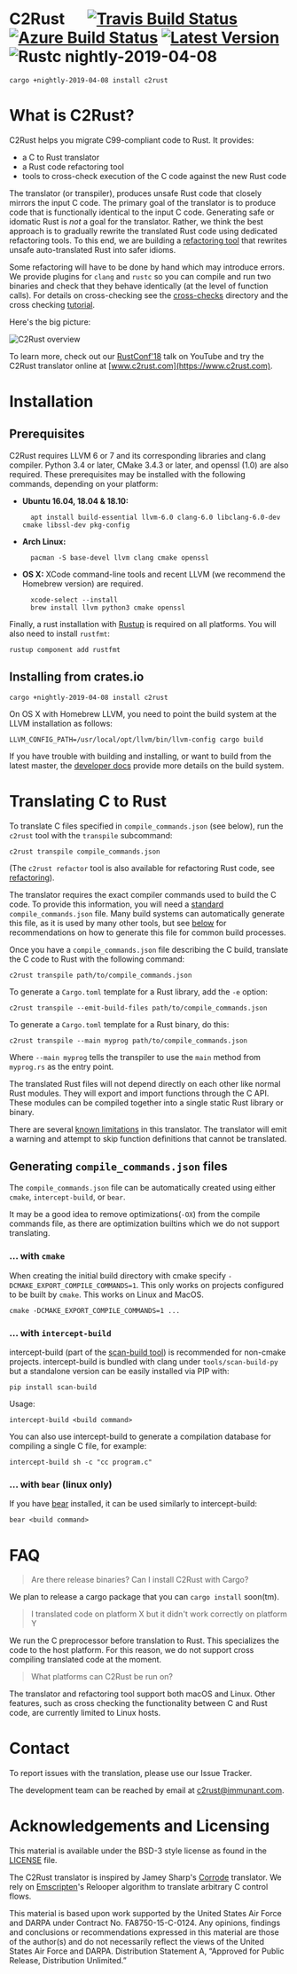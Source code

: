 # C2Rust &emsp; [![Travis Build Status]][travis] [![Azure Build Status]][azure] [![Latest Version]][crates.io] ![Rustc nightly-2019-04-08][Rustc Version]

[Travis Build Status]: https://api.travis-ci.org/immunant/c2rust.svg?branch=master
[travis]: https://travis-ci.org/immunant/c2rust
[Azure Build Status]: https://dev.azure.com/immunant/c2rust/_apis/build/status/immunant.c2rust?branchName=master
[azure]: https://dev.azure.com/immunant/c2rust/_build/latest?definitionId=1&branchName=master
[Latest Version]: https://img.shields.io/crates/v/c2rust.svg
[crates.io]: https://crates.io/crates/c2rust
[Docs]: https://docs.rs/c2rust/badge.svg
[docs.rs]: https://docs.rs/c2rust
[Rustc Version]: https://img.shields.io/badge/rustc-nightly--2019--04--08-lightgrey.svg

    cargo +nightly-2019-04-08 install c2rust

# What is C2Rust?

C2Rust helps you migrate C99-compliant code to Rust. It provides:
- a C to Rust translator
- a Rust code refactoring tool
- tools to cross-check execution of the C code against the new Rust code

The translator (or transpiler), produces unsafe Rust code that closely mirrors the input C code. The primary goal of the translator is to produce code that is functionally identical to the input C code. Generating safe or idomatic Rust is *not* a goal for the translator. Rather, we think the best approach is to gradually rewrite the translated Rust code using dedicated refactoring tools. To this end, we are building a [refactoring tool](c2rust-refactor/) that rewrites unsafe auto-translated Rust into safer idioms.

Some refactoring will have to be done by hand which may introduce errors. We provide plugins for `clang` and `rustc` so you can compile and run two binaries and check that they behave identically (at the level of function calls). For details on cross-checking see the [cross-checks](cross-checks) directory and the cross checking [tutorial](docs/cross-check-tutorial.md).

Here's the big picture:

![C2Rust overview](docs/c2rust-overview.png "C2Rust overview")

To learn more, check out our [RustConf'18](https://www.youtube.com/watch?v=WEsR0Vv7jhg) talk on YouTube and try the C2Rust translator online at [www.c2rust.com](https://www.c2rust.com).

# Installation

## Prerequisites

C2Rust requires LLVM 6 or 7 and its corresponding libraries and clang compiler. Python 3.4 or later, CMake 3.4.3 or later, and openssl (1.0) are also required. These prerequisites may be installed with the following commands, depending on your platform:

- **Ubuntu 16.04, 18.04 & 18.10:**

        apt install build-essential llvm-6.0 clang-6.0 libclang-6.0-dev cmake libssl-dev pkg-config

- **Arch Linux:**

        pacman -S base-devel llvm clang cmake openssl


- **OS X:** XCode command-line tools and recent LLVM (we recommend the Homebrew version) are required.

        xcode-select --install
        brew install llvm python3 cmake openssl


Finally, a rust installation with [Rustup](https://rustup.rs/) is required on all platforms. You will also need to install `rustfmt`:

    rustup component add rustfmt


## Installing from crates.io

    cargo +nightly-2019-04-08 install c2rust

On OS X with Homebrew LLVM, you need to point the build system at the LLVM installation as follows:

    LLVM_CONFIG_PATH=/usr/local/opt/llvm/bin/llvm-config cargo build


If you have trouble with building and installing, or want to build from the latest master, the [developer docs](docs/README-developers.md#building-with-system-llvm-libraries) provide more details on the build system.

# Translating C to Rust

To translate C files specified in `compile_commands.json` (see below), run the `c2rust` tool with the `transpile` subcommand:

    c2rust transpile compile_commands.json

(The `c2rust refactor` tool is also available for refactoring Rust code, see [refactoring](c2rust-refactor/)).

The translator requires the exact compiler commands used to build the C code. To provide this information, you will need a [standard](https://clang.llvm.org/docs/JSONCompilationDatabase.html) `compile_commands.json` file. Many build systems can automatically generate this file, as it is used by many other tools, but see [below](#generating-compile_commandsjson-files) for recommendations on how to generate this file for common build processes.

Once you have a `compile_commands.json` file describing the C build, translate the C code to Rust with the following command:

    c2rust transpile path/to/compile_commands.json

To generate a `Cargo.toml` template for a Rust library, add the `-e` option:

    c2rust transpile --emit-build-files path/to/compile_commands.json

To generate a `Cargo.toml` template for a Rust binary, do this:

    c2rust transpile --main myprog path/to/compile_commands.json

Where `--main myprog` tells the transpiler to use the `main` method from `myprog.rs` as the entry point.

The translated Rust files will not depend directly on each other like
normal Rust modules. They will export and import functions through the C
API. These modules can be compiled together into a single static Rust
library or binary.

There are several [known limitations](docs/known-limitations.md) in this
translator. The translator will emit a warning and attempt to skip function
definitions that cannot be translated.

## Generating `compile_commands.json` files

The `compile_commands.json` file can be automatically created using
either `cmake`, `intercept-build`, or `bear`.

It may be a good idea to remove optimizations(`-OX`) from the compile commands
file, as there are optimization builtins which we do not support translating.

### ... with `cmake`

When creating the initial build directory with cmake specify
`-DCMAKE_EXPORT_COMPILE_COMMANDS=1`. This only works on projects
configured to be built by `cmake`. This works on Linux and MacOS.

    cmake -DCMAKE_EXPORT_COMPILE_COMMANDS=1 ...

### ... with `intercept-build`

intercept-build (part of the [scan-build
tool](https://github.com/rizsotto/scan-build)) is recommended for non-cmake
projects. intercept-build is bundled with clang under `tools/scan-build-py` but
a standalone version can be easily installed via PIP with:

    pip install scan-build

Usage:

    intercept-build <build command>

You can also use intercept-build to generate a compilation database for compiling a single C file, for example:

    intercept-build sh -c "cc program.c"

### ... with `bear` (linux only)

If you have [bear](https://github.com/rizsotto/Bear) installed, it can be used similarly to intercept-build:

    bear <build command>


# FAQ

> Are there release binaries? Can I install C2Rust with Cargo?

We plan to release a cargo package that you can `cargo install` soon(tm).

> I translated code on platform X but it didn't work correctly on platform Y

We run the C preprocessor before translation to Rust. This specializes the code to the host platform. For this reason, we do not support cross compiling translated code at the moment. 

> What platforms can C2Rust be run on?

The translator and refactoring tool support both macOS and Linux. Other features, such as cross checking the functionality between C and Rust code, are currently limited to Linux hosts. 


# Contact
To report issues with the translation, please use our Issue Tracker.

The development team can be reached by email at c2rust@immunant.com.

# Acknowledgements and Licensing

This material is available under the BSD-3 style license as found in the
[LICENSE](LICENSE) file.

The C2Rust translator is inspired by Jamey Sharp's [Corrode](https://github.com/jameysharp/corrode) translator. We rely on 
[Emscripten](https://github.com/kripken/emscripten)'s 
Relooper algorithm to translate arbitrary C control flows.

This material is based upon work supported by the United States Air Force and
DARPA under Contract No. FA8750-15-C-0124.  Any opinions, findings and
conclusions or recommendations  expressed in this material are those of the
author(s) and do not necessarily reflect the views of the United States Air
Force and DARPA.  Distribution Statement A, “Approved for Public Release,
Distribution Unlimited.”
